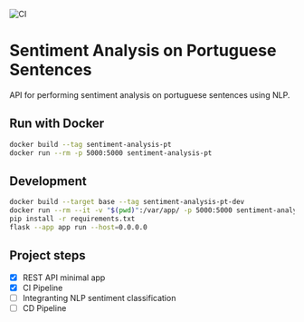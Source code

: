 ![CI](https://github.com/clocked-app/calculations-api/actions/workflows/ci.yml/badge.svg)

# Sentiment Analysis on Portuguese Sentences

API for performing sentiment analysis on portuguese sentences using NLP.

## Run with Docker

```bash
docker build --tag sentiment-analysis-pt
docker run --rm -p 5000:5000 sentiment-analysis-pt
```

## Development

```bash
docker build --target base --tag sentiment-analysis-pt-dev
docker run --rm --it -v "$(pwd)":/var/app/ -p 5000:5000 sentiment-analysis-pt-dev bash
pip install -r requirements.txt
flask --app app run --host=0.0.0.0
```

## Project steps

- [x] REST API minimal app
- [x] CI Pipeline
- [ ] Integranting NLP sentiment classification
- [ ] CD Pipeline
